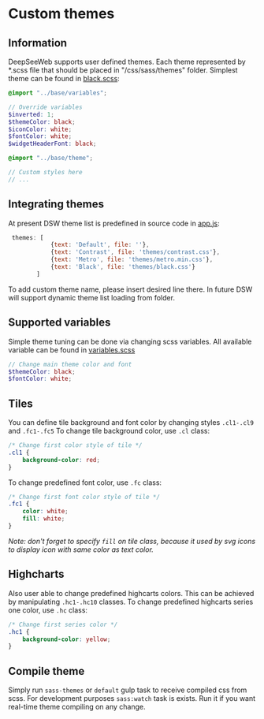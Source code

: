 # Custom themes

## Information
DeepSeeWeb supports user defined themes. Each theme represented by *.scss file that should be placed in "/css/sass/themes" folder.
Simplest theme can be found in [black.scss](css/themes/sass/black.scss):
```SCSS
@import "../base/variables";

// Override variables
$inverted: 1;
$themeColor: black;
$iconColor: white;
$fontColor: white;
$widgetHeaderFont: black;

@import "../base/theme";

// Custom styles here
// ...
```
## Integrating themes
At present DSW theme list is predefined in source code in [app.js](src/app.js):
```javascript
 themes: [
            {text: 'Default', file: ''},
            {text: 'Contrast', file: 'themes/contrast.css'},
            {text: 'Metro', file: 'themes/metro.min.css'},
            {text: 'Black', file: 'themes/black.css'}
        ]
```
To add custom theme name, please insert desired line there. In future DSW will support dynamic theme list loading from folder.

## Supported variables
Simple theme tuning can be done via changing scss variables. All available variable can be found in [variables.scss](css/sass/base/variables.scss)
```SCSS
// Change main theme color and font
$themeColor: black;
$fontColor: white;
```

## Tiles 
You can define tile background and font color by changing styles `.cl1-.cl9` and `.fc1-.fc5`
To change tile background color, use `.cl` class:
```css
/* Change first color style of tile */ 
.cl1 {
    background-color: red;    
}
```
To change predefined font color, use `.fc` class:
```css
/* Change first font color style of tile */ 
.fc1 {
    color: white;
    fill: white;
}
```
*Note: don't forget to specify `fill` on tile class, because it used by svg icons to display icon with same color as text color.*

## Highcharts
Also user able to change predefined highcarts colors. This can be achieved by manipulating `.hc1-.hc10` classes.
To change predefined highcarts series one color, use `.hc` class:
```css
/* Change first series color */ 
.hc1 {
    background-color: yellow;    
}
```

## Compile theme
Simply run `sass-themes` or `default` gulp task to receive compiled css from scss.
For development purposes `sass:watch` task is exists. Run it if you want real-time theme compiling on any change.